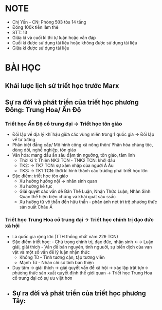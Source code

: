 # NOTE

- Chị Yến - CN: Phòng 503 tòa 14 tầng
- Đóng 100k tiền làm thẻ
- STT: 13
- Giữa kì và cuối kì thi tự luận hoặc vấn đáp
- Cuối kì được sử dụng tài liệu hoặc không được sử dụng tài liệu
- Giữa kì được sử dụng tài liệu

# BÀI HỌC

## Khái lược lịch sử triết học trước Marx
## Sự ra đời và phát triển của triết học phương Đông: Trung Hoa/ Ấn Độ
### Triết học Ấn Độ cổ trung đại &rarr; Triết học tôn giáo
  - Đối lập về địa lý khí hậu giữa các vùng miền trong 1 quốc gia
      &rarr; Đối lập về tư tưởng
  - Phân biệt đẳng cấp/ Mô hình công xã nông thôn/ Phân hóa chủng tộc, dòng dõi, nghề nghiệp, tôn giáo
  - Văn hóa: mang dấu ấn sâu đậm tín ngưỡng, tôn giáo, tâm linh
      - Thời kì 1: Thiên NK3 TCN - TNK2 TCN: khởi đầu
      - TK2: &rarr; TK7 TCN: sự xâm nhập của người Á Âu
      - TK3: &rarr; TK1 TCN: thời kì hình thành các trường phái triết học lớn
  - Đặc điểm: triết học tôn giáo
      - Xu hướng hướng nội &rarr; nhân sinh quan
      - Xu hướng kế tục
      - Giải quyết các vấn đề Bản Thể Luận, Nhận Thức Luận, Nhân Sinh Quan thể hiện biện chứng và khái quát sâu ssắc
      - Xu hướng từ vô thần đến hữu thần - phản ánh nét trì trệ phương thức sản xuất Châu Á
### Triết học Trung Hoa cổ trung đại &rarr; Triết học chính trị đạo đức xã hội
  - Là quốc gia rộng lớn (TTH thống nhất năm 229 TCN)
  -   Đặc điểm triết học:
    -   Chú trọng chính trị, đạo đức, nhân sinh &larr;&rarr; Luận giái, giải thích
    -   Vấn đề bản nguyên, tính nguuời, sự biến dịch của vạn vật và một số vấn đề lý luận nhận thức
      +   Khổng Tử    -   Tính tương cận, tập tương viễn
      +   Mạnh Tử -   Nhân chi sơ tính bản thiện
  -  Duy tâm &rarr; giải thích &rarr; giải quyết vấn đề xã hội &rarr; xác lập trật tựn&rarr; phương thức sản xuất quyết định thế giới quan &rarr; Triết học Trung Hoa cổ trung đại có sự ưu việt hơn
- ## Sự ra đời và phát triển của triết học phương Tây:
